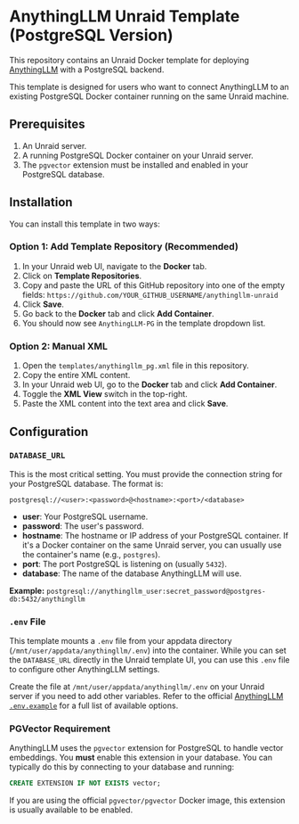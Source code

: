 # AnythingLLM Unraid Template (PostgreSQL Version)

This repository contains an Unraid Docker template for deploying [AnythingLLM](https://anythingllm.com/) with a PostgreSQL backend.

This template is designed for users who want to connect AnythingLLM to an existing PostgreSQL Docker container running on the same Unraid machine.

## Prerequisites

1.  An Unraid server.
2.  A running PostgreSQL Docker container on your Unraid server.
3.  The `pgvector` extension must be installed and enabled in your PostgreSQL database.

## Installation

You can install this template in two ways:

### Option 1: Add Template Repository (Recommended)

1.  In your Unraid web UI, navigate to the **Docker** tab.
2.  Click on **Template Repositories**.
3.  Copy and paste the URL of this GitHub repository into one of the empty fields: `https://github.com/YOUR_GITHUB_USERNAME/anythingllm-unraid`
4.  Click **Save**.
5.  Go back to the **Docker** tab and click **Add Container**.
6.  You should now see `AnythingLLM-PG` in the template dropdown list.

### Option 2: Manual XML

1.  Open the `templates/anythingllm_pg.xml` file in this repository.
2.  Copy the entire XML content.
3.  In your Unraid web UI, go to the **Docker** tab and click **Add Container**.
4.  Toggle the **XML View** switch in the top-right.
5.  Paste the XML content into the text area and click **Save**.

## Configuration

### `DATABASE_URL`

This is the most critical setting. You must provide the connection string for your PostgreSQL database. The format is:

`postgresql://<user>:<password>@<hostname>:<port>/<database>`

-   **user**: Your PostgreSQL username.
-   **password**: The user's password.
-   **hostname**: The hostname or IP address of your PostgreSQL container. If it's a Docker container on the same Unraid server, you can usually use the container's name (e.g., `postgres`).
-   **port**: The port PostgreSQL is listening on (usually `5432`).
-   **database**: The name of the database AnythingLLM will use.

**Example:** `postgresql://anythingllm_user:secret_password@postgres-db:5432/anythingllm`

### `.env` File

This template mounts a `.env` file from your appdata directory (`/mnt/user/appdata/anythingllm/.env`) into the container. While you can set the `DATABASE_URL` directly in the Unraid template UI, you can use this `.env` file to configure other AnythingLLM settings.

Create the file at `/mnt/user/appdata/anythingllm/.env` on your Unraid server if you need to add other variables. Refer to the official [AnythingLLM `.env.example`](https://github.com/Mintplex-Labs/anything-llm/blob/master/.env.example) for a full list of available options.

### PGVector Requirement

AnythingLLM uses the `pgvector` extension for PostgreSQL to handle vector embeddings. You **must** enable this extension in your database. You can typically do this by connecting to your database and running:

```sql
CREATE EXTENSION IF NOT EXISTS vector;
```

If you are using the official `pgvector/pgvector` Docker image, this extension is usually available to be enabled. 